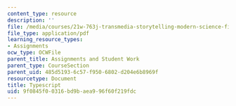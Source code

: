 ```yaml
---
content_type: resource
description: ''
file: /media/courses/21w-763j-transmedia-storytelling-modern-science-fiction-spring-2014/9f0845f00316bd9baea996f60f219fdc_MIT21W_763JS14_DilonHndwrt.pdf
file_type: application/pdf
learning_resource_types:
- Assignments
ocw_type: OCWFile
parent_title: Assignments and Student Work
parent_type: CourseSection
parent_uid: 485d5193-6c57-f950-6802-d204e6b8969f
resourcetype: Document
title: Typescript
uid: 9f0845f0-0316-bd9b-aea9-96f60f219fdc
---
```

